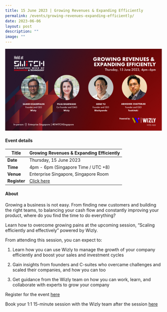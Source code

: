 ```yaml
---
title: 15 June 2023 | Growing Revenues & Expanding Efficiently
permalink: /events/growing-revenues-expanding-efficiently/
date: 2023-06-06
layout: post
description: ""
image: ""
---
```

![](/images/2023/linkedin_banner_growing_efficiently.png)

#### Event details


| **Title** | Growing Revenues & Expanding Efficiently |
| -------- | -------- |
|**Date** | Thursday, 15 June 2023
| **Time**    | 4pm - 6pm (Singapore Time / UTC +8) |
|**Venue** | Enterprise Singapore, Singapore Room
| **Register** |   [Click here](https://forms.gle/gCqMS1WHMCzksfX17) |

#### About

Growing a business is not easy. From finding new customers and building the right teams, to balancing your cash flow and constantly improving your product, where do you find the time to do everything?

Learn how to overcome growing pains at the upcoming session, “Scaling efficiently and effectively” powered by Wizly. 

From attending this session, you can expect to:

1.  Learn how you can use Wizly to manage the growth of your company efficiently and boost your sales and investment cycles 

2. Gain insights from founders and C-suites who overcame challenges and scaled their companies, and how you can too

3. Get guidance from the Wizly team on how you can work, learn, and collaborate with experts to grow your company

Register for the event [here](https://forms.gle/gCqMS1WHMCzksfX17) 

Book your 1:1 15-minute session with the Wizly team after the session [here](https://calendly.com/puja-wizly/15min?month=2023-06)